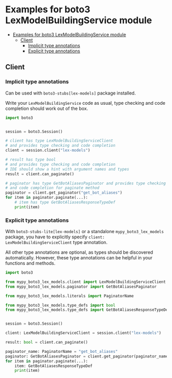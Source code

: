<a id="examples-for-boto3-lexmodelbuildingservice-module"></a>

# Examples for boto3 LexModelBuildingService module

- [Examples for boto3 LexModelBuildingService module](#examples-for-boto3-lexmodelbuildingservice-module)
  - [Client](#client)
    - [Implicit type annotations](#implicit-type-annotations)
    - [Explicit type annotations](#explicit-type-annotations)

<a id="client"></a>

## Client

<a id="implicit-type-annotations"></a>

### Implicit type annotations

Can be used with `boto3-stubs[lex-models]` package installed.

Write your `LexModelBuildingService` code as usual, type checking and code
completion should work out of the box.

```python
import boto3


session = boto3.Session()

# client has type LexModelBuildingServiceClient
# and provides type checking and code completion
client = session.client("lex-models")

# result has type bool
# and provides type checking and code completion
# IDE should show a hint with argument names and types
result = client.can_paginate()

# paginator has type GetBotAliasesPaginator and provides type checking
# and code completion for paginate method
paginator = client.get_paginator("get_bot_aliases")
for item in paginator.paginate(...):
    # item has type GetBotAliasesResponseTypeDef
    print(item)
```

<a id="explicit-type-annotations"></a>

### Explicit type annotations

With `boto3-stubs-lite[lex-models]` or a standalone `mypy_boto3_lex_models`
package, you have to explicitly specify `client: LexModelBuildingServiceClient`
type annotation.

All other type annotations are optional, as types should be discovered
automatically. However, these type annotations can be helpful in your functions
and methods.

```python
import boto3

from mypy_boto3_lex_models.client import LexModelBuildingServiceClient
from mypy_boto3_lex_models.paginator import GetBotAliasesPaginator

from mypy_boto3_lex_models.literals import PaginatorName

from mypy_boto3_lex_models.type_defs import bool
from mypy_boto3_lex_models.type_defs import GetBotAliasesResponseTypeDef


session = boto3.Session()

client: LexModelBuildingServiceClient = session.client("lex-models")

result: bool = client.can_paginate()

paginator_name: PaginatorName = "get_bot_aliases"
paginator: GetBotAliasesPaginator = client.get_paginator(paginator_name)
for item in paginator.paginate(...):
    item: GetBotAliasesResponseTypeDef
    print(item)
```
